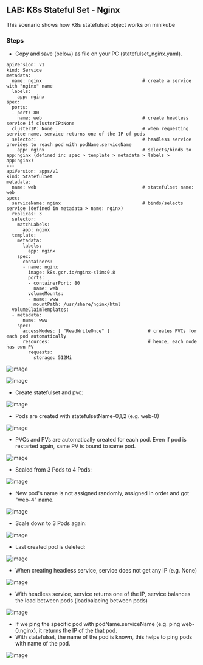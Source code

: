 ## LAB: K8s Stateful Set - Nginx

This scenario shows how K8s statefulset object works on minikube

### Steps

- Copy and save (below) as file on your PC (statefulset_nginx.yaml). 

```     
apiVersion: v1
kind: Service
metadata:
  name: nginx                                     # create a service with "nginx" name
  labels:
    app: nginx
spec:
  ports:
  - port: 80
    name: web                                     # create headless service if clusterIP:None
  clusterIP: None                                 # when requesting service name, service returns one of the IP of pods
  selector:                                       # headless service provides to reach pod with podName.serviceName
    app: nginx                                    # selects/binds to app:nginx (defined in: spec > template > metadata > labels > app:nginx)
---
apiVersion: apps/v1
kind: StatefulSet
metadata:
  name: web                                       # statefulset name: web
spec:
  serviceName: nginx                              # binds/selects service (defined in metadata > name: nginx)            
  replicas: 3
  selector:
    matchLabels:
      app: nginx
  template:
    metadata:
      labels:
        app: nginx                            
    spec:
      containers:
      - name: nginx
        image: k8s.gcr.io/nginx-slim:0.8
        ports:
        - containerPort: 80
          name: web
        volumeMounts:
        - name: www
          mountPath: /usr/share/nginx/html
  volumeClaimTemplates:
  - metadata:
      name: www
    spec:
      accessModes: [ "ReadWriteOnce" ]              # creates PVCs for each pod automatically
      resources:                                    # hence, each node has own PV
        requests:
          storage: 512Mi
```

![image](https://user-images.githubusercontent.com/10358317/154945153-d9b61958-94d2-44f0-a900-14494aeb41f7.png)

![image](https://user-images.githubusercontent.com/10358317/154945314-974de8ae-4456-4711-b499-8aad664b847a.png)

- Create statefulset and pvc:

![image](https://user-images.githubusercontent.com/10358317/152322911-47e14c25-9f86-49ff-bdcf-df74e38e5939.png)

- Pods are created with statefulsetName-0,1,2 (e.g. web-0)

![image](https://user-images.githubusercontent.com/10358317/152323071-a79b5d15-22e4-424b-86a3-f84a77377b69.png)

- PVCs and PVs are automatically created for each pod. Even if pod is restarted again, same PV is bound to same pod.
 
![image](https://user-images.githubusercontent.com/10358317/152324124-bbae308a-533f-4476-8206-6d53c6b9b648.png)

- Scaled from 3 Pods to 4 Pods:

![image](https://user-images.githubusercontent.com/10358317/152324908-762100ca-94b3-4db4-b73e-9ad09c32588d.png)

- New pod's name is not assigned randomly, assigned in order and got "web-4" name. 

![image](https://user-images.githubusercontent.com/10358317/152325051-2f757f13-77ae-4aab-84d9-d6f6c8a04c1c.png)

- Scale down to 3 Pods again:

![image](https://user-images.githubusercontent.com/10358317/152325305-c10782a2-a8e2-4c5b-8da9-7ca90de9e00a.png)

- Last created pod is deleted: 

![image](https://user-images.githubusercontent.com/10358317/152325429-20d84fdf-aeb2-45e7-8790-55ba3a28b197.png)

- When creating headless service, service does not get any IP (e.g. None)

![image](https://user-images.githubusercontent.com/10358317/152325883-3b833268-cae9-4863-9e05-af80b0cefa8d.png)

- With headless service, service returns one of the IP, service balances the load between pods (loadbalacing between pods)

![image](https://user-images.githubusercontent.com/10358317/152327066-45cb6cf0-b988-48a7-aef7-2e8295334280.png)

- If we ping the specific pod with podName.serviceName (e.g. ping web-0.nginx), it returns the IP of the that pod.
- With statefulset, the name of the pod is known, this helps to ping pods with name of the pod.

![image](https://user-images.githubusercontent.com/10358317/152327651-449cb69b-fe2e-45a9-b0b1-bd01fa340eff.png)

